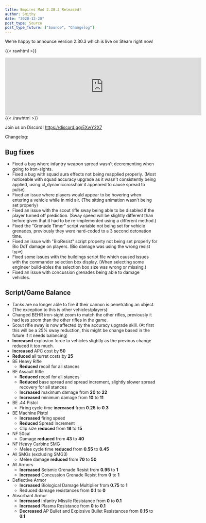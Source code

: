 ```yaml
---
title: Empires Mod 2.30.3 Released!
author: Smithy
date: "2020-12-20"
post_type: Source
post_type_future: ["Source", "Changelog"]
---
```



We're happy to announce version 2.30.3 which is live on Steam right now! 

{{< rawhtml >}}
<iframe src="https://store.steampowered.com/widget/17740/" frameborder="0" width="646" height="190"></iframe>
{{< /rawhtml >}}

Join us on Discord! https://discord.gg/EXwY2X7

Changelog:

## Bug fixes
- Fixed a bug where infantry weapon spread wasn't decrementing when going to iron-sights.
- Fixed a bug with squad aura effects not being reapplied properly. (Most noticeable with squad accuracy upgrade as it wasn't consistently being applied, using cl_dynamiccrosshair it appeared to cause spread to pulse)
- Fixed an issue where players would appear to be hovering when entering a vehicle while in mid air. (The sitting animation wasn't being set properly)
- Fixed an issue with the scout rifle sway being able to be disabled if the player turned off prediction. (Sway speed will be slightly different than before given that it had to be re-implemented using a different method.)
- Fixed the "Grenade Timer" script variable not being set for vehicle grenades, previously they were hard-coded to a 3 second detonation time.
- Fixed an issue with "BioResist" script property not being set properly for Bio DoT damage on players. (Bio damage was using the wrong resist type)
- Fixed some issues with the buildings script file which caused issues with the commander selection box display. (When selecting some engineer build-ables the selection box size was wrong or missing.)
- Fixed an issue with concussion grenades being able to damage vehicles.

## Script/Game Balance
- Tanks are no longer able to fire if their cannon is penetrating an object. (The exception to this is other vehicles/players)
- Changed BEHR iron-sight zoom to match the other rifles, previously it had less zoom than the other rifles in the game.
- Scout rifle sway is now affected by the accuracy upgrade skill. (At first this will be a 25% sway reduction, this might be change based in the future if it needs balancing)
- **Increased** explosion force to vehicles slightly as the previous change reduced it too much.
- **Increased** APC cost by **50**
- **Reduced** all turret costs by **25**
- BE Heavy Rifle
	- **Reduced** recoil for all stances
- BE Assault Rifle
	- **Reduced** recoil for all stances
	- **Reduced** base spread and spread increment, slightly slower spread recovery for all stances
	- **Increased** maximum damage from **20** to **22**
	- **Increased** minimum damage from **10** to **11**
- BE .44 Pistol
	- Firing cycle time **increased** from **0.25** to **0.3**
- BE Machine Pistol
	- **Increased** firing speed
	- **Reduced** Spread Increment
	- Clip size **reduced** from **18** to **15**
- NF 50cal
	- Damage **reduced** from **43** to **40**
- NF Heavy Carbine SMG
	- Melee cycle time **reduced** from **0.55** to **0.45**
- All SMGs (excluding SMG3)
	- Melee damage **reduced** from **70** to **50**
- All Armors
	- **Increased** Seismic Grenade Resist from **0.95** to **1**
	- **Increased** Concussion Grenade Resist from **0** to **1**
- Deflective Armor
	- **Increased** Biological Damage Multiplier from **0.75** to **1**
	- Reduced damage resistances from **0.1** to **0**
- Absorbant Armor
	- **Increased** Infantry Missile Resistance from **0** to **0.1**
	- **Increased** Plasma Resistance from **0** to **0.1**
	- **Decreased** AP Bullet and Explosive Bullet Resistances from **0.15** to **0.1**


